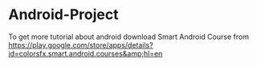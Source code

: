 # Android-Project
To get more tutorial about  android download Smart Android Course from https://play.google.com/store/apps/details?id=colorsfx.smart.android.courses&amp;hl=en
